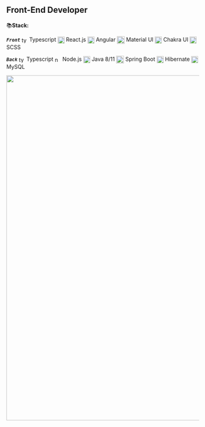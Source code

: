 ## Front-End Developer 
📚<b>Stack:</b>
<p>
  <code><strong><i>Front</i></strong></code>
  <img align="center" width=16px src="https://upload.wikimedia.org/wikipedia/commons/thumb/4/4c/Typescript_logo_2020.svg/512px-Typescript_logo_2020.svg.png" alt="typescript" title="Typescript"> Typescript
  <img align="center" width=18px src="https://upload.wikimedia.org/wikipedia/commons/thumb/4/47/React.svg/1200px-React.svg.png" alt="react"> React.js 
  <img align="center" width=18px src="https://angular.io/assets/images/logos/angularjs/AngularJS-Shield.svg" alt="angular"> Angular
  <img align="center" width=20px src="https://mui.com/static/logo.png" alt="material"> Material UI
  <img align="center" width=18px src="https://avatars.githubusercontent.com/u/54212428?s=280&v=4" alt="chakra"> Chakra UI
  <img align="center" width=18px src="https://sass-lang.com/assets/img/styleguide/seal-color-aef0354c.png" alt="scss"> SCSS
</p>
<p>
  <code><strong><i>Back</i></strong></code>
  <img align="center" width=16px src="https://upload.wikimedia.org/wikipedia/commons/thumb/4/4c/Typescript_logo_2020.svg/512px-Typescript_logo_2020.svg.png" alt="typescript"> Typescript
  <img align="center" width=16px src="https://seeklogo.com/images/N/nodejs-logo-FBE122E377-seeklogo.com.png" alt="node"> Node.js 
  <img align="center" width=18px src="https://cdn-icons-png.flaticon.com/512/226/226777.png" alt="java"> Java 8/11
  <img align="center" width=20px src="https://www.armadilloamarillo.com/wp-content/uploads/course-image.png" alt="spring boot"> Spring Boot
  <img align="center" width=18px src="https://cdn.freebiesupply.com/logos/large/2x/hibernate-logo-png-transparent.png" alt="hibernate"> Hibernate
  <img align="center" width=18px src="https://user-images.githubusercontent.com/87744767/155386269-9e77921b-7ea0-486b-b1a8-68d8fd49b9c7.png" alt="mysql"> MySQL
</p>
<p align="left">
  <img src="https://user-images.githubusercontent.com/87744767/155901714-7664c011-9cf8-40df-9619-22a5d458992b.png" width=900px>
</p>
